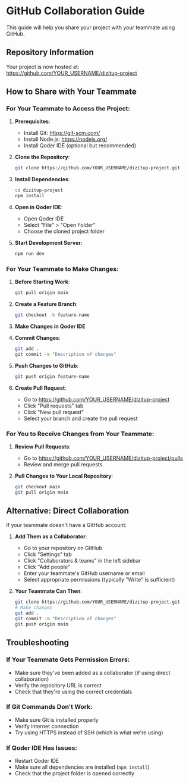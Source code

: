 # GitHub Collaboration Guide

This guide will help you share your project with your teammate using GitHub.

## Repository Information

Your project is now hosted at: https://github.com/YOUR_USERNAME/dizitup-project

## How to Share with Your Teammate

### For Your Teammate to Access the Project:

1. **Prerequisites**:
   - Install Git: https://git-scm.com/
   - Install Node.js: https://nodejs.org/
   - Install Qoder IDE (optional but recommended)

2. **Clone the Repository**:
   ```bash
   git clone https://github.com/YOUR_USERNAME/dizitup-project.git
   ```

3. **Install Dependencies**:
   ```bash
   cd dizitup-project
   npm install
   ```

4. **Open in Qoder IDE**:
   - Open Qoder IDE
   - Select "File" > "Open Folder"
   - Choose the cloned project folder

5. **Start Development Server**:
   ```bash
   npm run dev
   ```

### For Your Teammate to Make Changes:

1. **Before Starting Work**:
   ```bash
   git pull origin main
   ```

2. **Create a Feature Branch**:
   ```bash
   git checkout -b feature-name
   ```

3. **Make Changes in Qoder IDE**

4. **Commit Changes**:
   ```bash
   git add .
   git commit -m "Description of changes"
   ```

5. **Push Changes to GitHub**:
   ```bash
   git push origin feature-name
   ```

6. **Create Pull Request**:
   - Go to https://github.com/YOUR_USERNAME/dizitup-project
   - Click "Pull requests" tab
   - Click "New pull request"
   - Select your branch and create the pull request

### For You to Receive Changes from Your Teammate:

1. **Review Pull Requests**:
   - Go to https://github.com/YOUR_USERNAME/dizitup-project/pulls
   - Review and merge pull requests

2. **Pull Changes to Your Local Repository**:
   ```bash
   git checkout main
   git pull origin main
   ```

## Alternative: Direct Collaboration

If your teammate doesn't have a GitHub account:

1. **Add Them as a Collaborator**:
   - Go to your repository on GitHub
   - Click "Settings" tab
   - Click "Collaborators & teams" in the left sidebar
   - Click "Add people"
   - Enter your teammate's GitHub username or email
   - Select appropriate permissions (typically "Write" is sufficient)

2. **Your Teammate Can Then**:
   ```bash
   git clone https://github.com/YOUR_USERNAME/dizitup-project.git
   # Make changes
   git add .
   git commit -m "Description of changes"
   git push origin main
   ```

## Troubleshooting

### If Your Teammate Gets Permission Errors:
- Make sure they've been added as a collaborator (if using direct collaboration)
- Verify the repository URL is correct
- Check that they're using the correct credentials

### If Git Commands Don't Work:
- Make sure Git is installed properly
- Verify internet connection
- Try using HTTPS instead of SSH (which is what we're using)

### If Qoder IDE Has Issues:
- Restart Qoder IDE
- Make sure all dependencies are installed (`npm install`)
- Check that the project folder is opened correctly